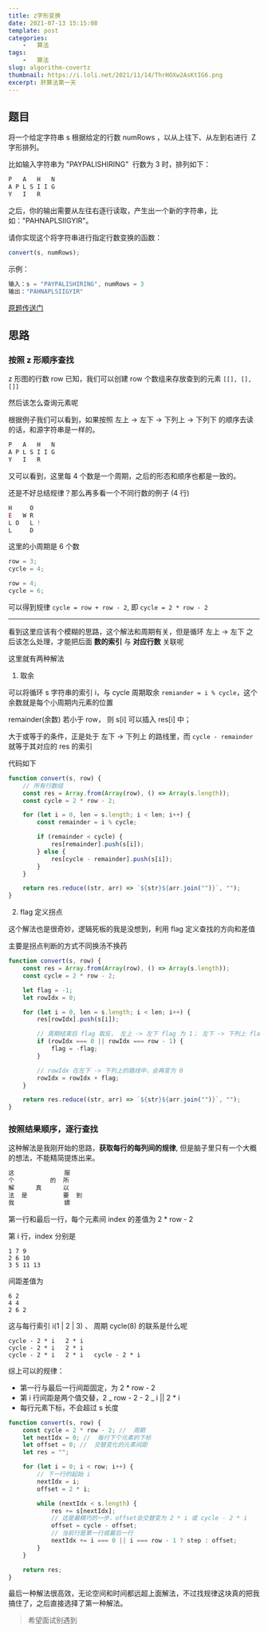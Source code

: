 ```yaml
---
title: z字形变换
date: 2021-07-13 15:15:08
template: post
categories:
	-	算法
tags: 
	-	算法
slug: algorithm-covertz
thumbnail: https://i.loli.net/2021/11/14/ThrHOXw2AsKtIG6.png
excerpt: 肝算法第一天
---
```


## 题目

将一个给定字符串 s 根据给定的行数 numRows ，以从上往下、从左到右进行  Z 字形排列。

比如输入字符串为 "PAYPALISHIRING"  行数为 3 时，排列如下：

```js
P   A   H   N
A P L S I I G
Y   I   R
```

之后，你的输出需要从左往右逐行读取，产生出一个新的字符串，比如："PAHNAPLSIIGYIR"。

请你实现这个将字符串进行指定行数变换的函数：

```js
convert(s, numRows);
```

示例：

```js
输入：s = "PAYPALISHIRING", numRows = 3
输出："PAHNAPLSIIGYIR"
```

[原题传送门](https://leetcode-cn.com/problems/zigzag-conversion/)

## 思路

### 按照 z 形顺序查找

z 形图的行数 row 已知，我们可以创建 row 个数组来存放查到的元素 `[[], [], []]`

然后该怎么查询元素呢

根据例子我们可以看到，如果按照 左上 -> 左下 -> 下列上 -> 下列下 的顺序去读的话，和源字符串是一样的。

```js
P   A   H   N
A P L S I I G
Y   I   R
```

又可以看到，这里每 4 个数是一个周期，之后的形态和顺序也都是一致的。

还是不好总结规律？那么再多看一个不同行数的例子 (4 行)

```js
H     O
E   W R
L O   L !
L     D
```

这里的小周期是 6 个数

```js
row = 3;
cycle = 4;

row = 4;
cycle = 6;
```

可以得到规律 `cycle = row + row - 2`, 即 `cycle = 2 * row - 2`

---

看到这里应该有个模糊的思路，这个解法和周期有关，但是循环 左上 -> 左下 之后该怎么处理，才能把后面 **数的索引** 与 **对应行数** 关联呢

这里就有两种解法

1. 取余

可以将循环 s 字符串的索引 i，与 cycle 周期取余 `remiander = i % cycle`，这个余数就是每个小周期内元素的位置

remainder(余数) 若小于 row， 则 s[i] 可以插入 res[i] 中；

大于或等于的条件，正是处于 左下 -> 下列上 的路线里，而 `cycle - remainder` 就等于其对应的 res 的索引

代码如下

```js
function convert(s, row) {
	// 所有行数组
	const res = Array.from(Array(row), () => Array(s.length));
	const cycle = 2 * row - 2;

	for (let i = 0, len = s.length; i < len; i++) {
		const remainder = i % cycle;

		if (remainder < cycle) {
			res[remainder].push(s[i]);
		} else {
			res[cycle - remainder].push(s[i]);
		}
	}

	return res.reduce((str, arr) => `${str}${arr.join("")}`, "");
}
```

2. flag 定义拐点

这个解法也是很奇妙，逻辑死板的我是没想到，利用 flag 定义查找的方向和差值

主要是拐点判断的方式不同换汤不换药

```js
function convert(s, row) {
	const res = Array.from(Array(row), () => Array(s.length));
	const cycle = 2 * row - 2;

	let flag = -1;
	let rowIdx = 0;

	for (let i = 0, len = s.length; i < len; i++) {
		res[rowIdx].push(s[i]);

		// 周期结束后 flag 取反， 左上 -> 左下 flag 为 1； 左下 -> 下列上 flag 为 -1
		if (rowIdx === 0 || rowIdx === row - 1) {
			flag = -flag;
		}

		// rowIdx 在左下 -> 下列上的路线中，会再变为 0
		rowIdx = rowIdx + flag;
	}

	return res.reduce((str, arr) => `${str}${arr.join("")}`, "");
}
```

### 按照结果顺序，逐行查找

这种解法是我刚开始的思路，**获取每行的每列间的规律**, 但是脑子里只有一个大概的想法，不能精简提炼出来。

```js
这              服
个          的  所
解      真      以
法  是          要  到
我              嫖
```

第一行和最后一行，每个元素间 index 的差值为 2 \* row - 2

第 i 行，index 分别是

```
1 7 9
2 6 10
3 5 11 13
```

间距差值为

```
6 2
4 4
2 6 2
```

这与每行索引 i(1 | 2 | 3) 、 周期 cycle(8) 的联系是什么呢

```
cycle - 2 * i   2 * i
cycle - 2 * i   2 * i
cycle - 2 * i   2 * i   cycle - 2 * i
```

综上可以的规律：

- 第一行与最后一行间距固定，为 2 \* row - 2
- 第 i 行间距是两个值交替，2 _ row - 2 - 2 _ i || 2 \* i
- 每行元素下标，不会超过 s 长度

```js
function convert(s, row) {
	const cycle = 2 * row - 2; //  周期
	let nextIdx = 0; //  每行下个元素的下标
	let offset = 0; //  交替变化的元素间距
	let res = "";

	for (let i = 0; i < row; i++) {
		// 下一行的起始 i
		nextIdx = i;
		offset = 2 * i;

		while (nextIdx < s.length) {
			res += s[nextIdx];
			// 这是最精巧的一步，offset会交替变为 2 * i 或 cycle - 2 * i
			offset = cycle - offset;
			// 当前行是第一行或最后一行
			nextIdx += i === 0 || i === row - 1 ? step : offset;
		}
	}

	return res;
}
```

最后一种解法很高效，无论空间和时间都远超上面解法，不过找规律这块真的把我搞住了，之后直接选择了第一种解法。

> 希望面试别遇到
